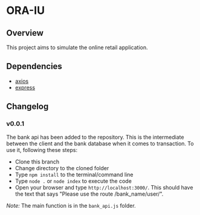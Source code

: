 # ORA-IU

## Overview
This project aims to simulate the online retail application.

## Dependencies
* [axios](https://github.com/axios/axios)
* [express](https://expressjs.com/en/4x/api.html)

## Changelog
### v0.0.1
The bank api has been added to the repository. This is the intermediate between the client and the bank database when it comes to transaction. To use it, following these steps:
* Clone this branch 
* Change directory to the cloned folder
* Type ``npm install`` to the terminal/command line
* Type ``node .`` or ``node index`` to execute the code
* Open your browser and type ``http://localhost:3000/``. This should have the text that says "Please use the route /bank_name/user/".

*Note:* The main function is in the ``bank_api.js`` folder. 